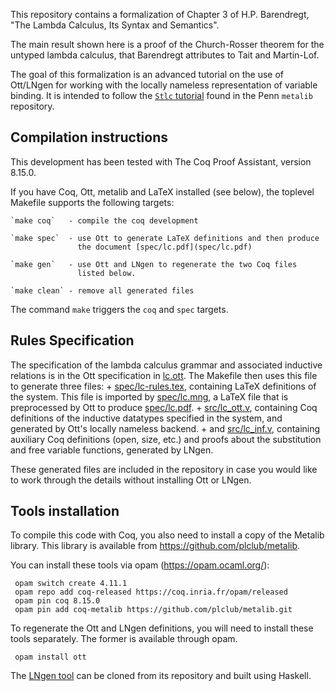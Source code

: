 This repository contains a formalization of Chapter 3 of 
H.P. Barendregt, "The Lambda Calculus, Its Syntax and Semantics".

The main result shown here is a proof of the Church-Rosser theorem for the
untyped lambda calculus, that Barendregt attributes to Tait and Martin-Lof.

The goal of this formalization is an advanced tutorial on the use of Ott/LNgen
for working with the locally nameless representation of variable binding.  It
is intended to follow the [`Stlc`
tutorial](https://github.com/plclub/metalib/tree/master/Stlc) found in the
Penn `metalib` repository.

Compilation instructions
------------------------

This development has been tested with The Coq Proof Assistant, version 8.15.0.

If you have Coq, Ott, metalib and LaTeX installed (see below), the toplevel
Makefile supports the following targets:

    `make coq`   - compile the coq development
        
    `make spec`  - use Ott to generate LaTeX definitions and then produce
                   the document [spec/lc.pdf](spec/lc.pdf)
                  
    `make gen`   - use Ott and LNgen to regenerate the two Coq files 
                   listed below.
                  
    `make clean` - remove all generated files

The command `make` triggers the `coq` and `spec` targets.

Rules Specification 
-------------------

The specification of the lambda calculus grammar and associated inductive
relations is in the Ott specification in [lc.ott](lc.ott).
The Makefile then uses this file to generate three files: 
    + [spec/lc-rules.tex](spec/lc-rules.tex), containing LaTeX definitions
      of the system. This file is imported by [spec/lc.mng](spec/lc.mng), 
      a LaTeX file that is preprocessed by Ott to produce 
      [spec/lc.pdf](spec/lc.pdf).
    + [src/lc_ott.v](src/lc_ott.v), containing Coq definitions of the
      inductive datatypes specified in the system, and generated by Ott's
      locally nameless backend.
    + and [src/lc_inf.v](src/lc_inv.v), containing auxiliary Coq definitions
      (open, size, etc.)  and proofs about the substitution and free variable
      functions, generated by LNgen.
      
These generated files are included in the repository in case you would like
to work through the details without installing Ott or LNgen.

Tools installation
------------------

To compile this code with Coq, you also need to install a copy of the Metalib
library. This library is available from https://github.com/plclub/metalib.

You can install these tools via opam (https://opam.ocaml.org/): 

     opam switch create 4.11.1
     opam repo add coq-released https://coq.inria.fr/opam/released
     opam pin coq 8.15.0
     opam pin add coq-metalib https://github.com/plclub/metalib.git
      

To regenerate the Ott and LNgen definitions, you will need to install these
tools separately. The former is available through opam.

     opam install ott

The [LNgen tool](https://github.com/plclub/lngen) can be cloned from its
repository and built using Haskell.

